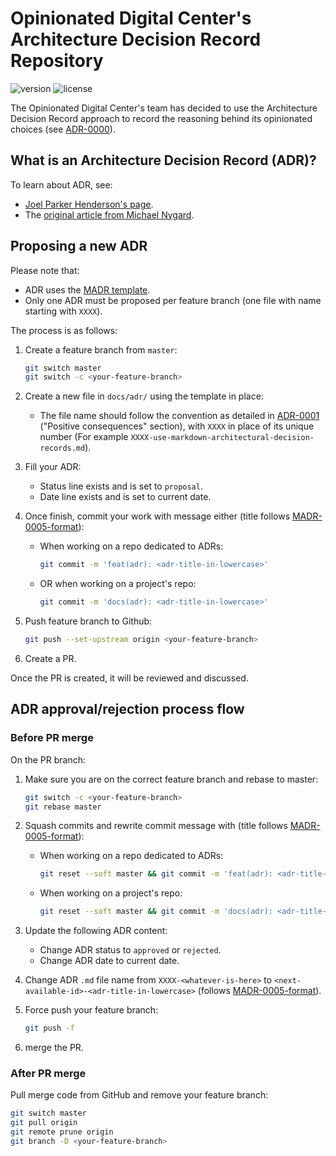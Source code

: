 # Opinionated Digital Center's Architecture Decision Record Repository

![version](https://img.shields.io/github/v/release/opinionated-digital-center/architecture-decision-record?sort=semver)
![license](https://img.shields.io/github/license/opinionated-digital-center/architecture-decision-record?sort=semver)

The Opinionated Digital Center's team has decided to use the Architecture Decision
Record approach to record the reasoning behind its opinionated choices
(see [ADR-0000](docs/adr/0000-record-architecture-decisions.md)).

## What is an Architecture Decision Record (ADR)?
To learn about ADR, see:

* [Joel Parker Henderson's page](https://github.com/joelparkerhenderson/architecture_decision_record).
* The [original article from Michael Nygard](http://thinkrelevance.com/blog/2011/11/15/documenting-architecture-decisions).


## Proposing a new ADR

Please note that:

* ADR uses the [MADR template](docs/adr/template.md).
* Only one ADR must be proposed per feature branch (one file with name starting with
  `XXXX`).

The process is as follows:

1. Create a feature branch from `master`:

   ```bash
   git switch master
   git switch -c <your-feature-branch>
   ```

1. Create a new file in `docs/adr/` using the template in place:
   * The file name should follow the convention as detailed in
     [ADR-0001](docs/adr/0001-use-markdown-architectural-decision-records.md)
     ("Positive consequences" section), with `XXXX` in place of its unique number
     (For example `XXXX-use-markdown-architectural-decision-records.md`).
1. Fill your ADR:
   * Status line exists and is set to `proposal`.
   * Date line exists and is set to current date.
1. Once finish, commit your work with message either (title follows
   [MADR-0005-format](https://github.com/adr/madr/blob/2.1.2/docs/adr/0005-use-dashes-in-filenames.md)):
   * When working on a repo dedicated to ADRs:

     ```bash
     git commit -m 'feat(adr): <adr-title-in-lowercase>'
     ```

   * OR when working on a project's repo:

     ```bash
     git commit -m 'docs(adr): <adr-title-in-lowercase>'
     ```

1. Push feature branch to Github:

   ```bash
   git push --set-upstream origin <your-feature-branch>
   ```

1. Create a PR.

Once the PR is created, it will be reviewed and discussed.

## ADR approval/rejection process flow

### Before PR merge
On the PR branch:

1. Make sure you are on the correct feature branch and rebase to master:

   ```bash
   git switch -c <your-feature-branch>
   git rebase master
   ```

1. Squash commits and rewrite commit message with (title follows
   [MADR-0005-format](https://github.com/adr/madr/blob/2.1.2/docs/adr/0005-use-dashes-in-filenames.md)):
   * When working on a repo dedicated to ADRs:

     ```bash
     git reset --soft master && git commit -m 'feat(adr): <adr-title-in-lowercase>'
     ```

   * When working on a project's repo:

     ```bash
     git reset --soft master && git commit -m 'docs(adr): <adr-title-in-lowercase>'
     ```

1. Update the following ADR content:
   * Change ADR status to `approved` or `rejected`.
   * Change ADR date to current date.
1. Change ADR `.md` file name from `XXXX-<whatever-is-here>` to
   `<next-available-id>-<adr-title-in-lowercase>` (follows
   [MADR-0005-format](https://github.com/adr/madr/blob/2.1.2/docs/adr/0005-use-dashes-in-filenames.md)).
1. Force push your feature branch:

   ```bash
   git push -f
   ```

1. merge the PR.

### After PR merge

Pull merge code from GitHub and remove your feature branch:

```bash
git switch master
git pull origin
git remote prune origin
git branch -D <your-feature-branch>
```
